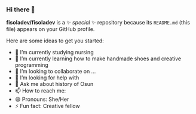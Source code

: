 ### Hi there 👋


**fisoladev/fisoladev** is a ✨ _special_ ✨ repository because its `README.md` (this file) appears on your GitHub profile.

Here are some ideas to get you started:

- 🔭 I’m currently studying nursing
- 🌱 I’m currently learning how to make handmade shoes and creative programming
- 👯 I’m looking to collaborate on ...
- 🤔 I’m looking for help with 
- 💬 Ask me about history of Osun 
- 📫 How to reach me: 
- 😄 Pronouns: She/Her
- ⚡ Fun fact: Creative fellow

